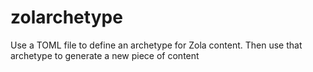 # zolarchetype

Use a TOML file to define an archetype for Zola content. Then use that archetype to generate a new piece of content
